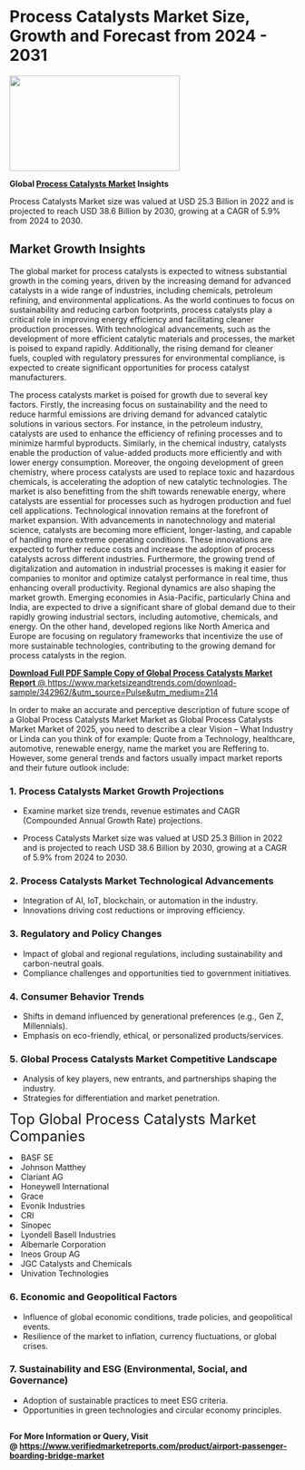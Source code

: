 <H1>Process Catalysts Market Size, Growth and Forecast from 2024 - 2031</H1><img class="aligncenter size-medium wp-image-584254" src="https://thirdeyenews.in/wp-content/uploads/2024/09/Global-Market-Research-300x168.jpeg" alt="" width="300" height="168" /><p><strong>Global&nbsp;<a href="https://www.marketsizeandtrends.com/download-sample/342962/&amp;utm_source=Pulse&amp;utm_medium=214">Process Catalysts Market</a> Insights</strong></p><p>Process Catalysts Market size was valued at USD 25.3 Billion in 2022 and is projected to reach USD 38.6 Billion by 2030, growing at a CAGR of 5.9% from 2024 to 2030.</p><p><h2>Market Growth Insights</h2> <p>The global market for process catalysts is expected to witness substantial growth in the coming years, driven by the increasing demand for advanced catalysts in a wide range of industries, including chemicals, petroleum refining, and environmental applications. As the world continues to focus on sustainability and reducing carbon footprints, process catalysts play a critical role in improving energy efficiency and facilitating cleaner production processes. With technological advancements, such as the development of more efficient catalytic materials and processes, the market is poised to expand rapidly. Additionally, the rising demand for cleaner fuels, coupled with regulatory pressures for environmental compliance, is expected to create significant opportunities for process catalyst manufacturers.</p> <p><a href="#"></a></p> <p>The process catalysts market is poised for growth due to several key factors. Firstly, the increasing focus on sustainability and the need to reduce harmful emissions are driving demand for advanced catalytic solutions in various sectors. For instance, in the petroleum industry, catalysts are used to enhance the efficiency of refining processes and to minimize harmful byproducts. Similarly, in the chemical industry, catalysts enable the production of value-added products more efficiently and with lower energy consumption. Moreover, the ongoing development of green chemistry, where process catalysts are used to replace toxic and hazardous chemicals, is accelerating the adoption of new catalytic technologies. The market is also benefitting from the shift towards renewable energy, where catalysts are essential for processes such as hydrogen production and fuel cell applications. Technological innovation remains at the forefront of market expansion. With advancements in nanotechnology and material science, catalysts are becoming more efficient, longer-lasting, and capable of handling more extreme operating conditions. These innovations are expected to further reduce costs and increase the adoption of process catalysts across different industries. Furthermore, the growing trend of digitalization and automation in industrial processes is making it easier for companies to monitor and optimize catalyst performance in real time, thus enhancing overall productivity. Regional dynamics are also shaping the market growth. Emerging economies in Asia-Pacific, particularly China and India, are expected to drive a significant share of global demand due to their rapidly growing industrial sectors, including automotive, chemicals, and energy. On the other hand, developed regions like North America and Europe are focusing on regulatory frameworks that incentivize the use of more sustainable technologies, contributing to the growing demand for process catalysts in the region. <p><a href="#"></p><p><span class=""><strong>Download Full PDF Sample Copy of Global Process Catalysts Market Report</strong> @ <a href="https://www.marketsizeandtrends.com/download-sample/342962/&amp;utm_source=Pulse&amp;utm_medium=214" target="_blank">https://www.marketsizeandtrends.com/download-sample/342962/&amp;utm_source=Pulse&amp;utm_medium=214</a></span></p><p>In order to make an accurate and perceptive description of future scope of a Global&nbsp;Process Catalysts Market Market as Global&nbsp;Process Catalysts Market Market of 2025, you need to describe a clear Vision &ndash; What Industry or Linda can you think of for example: Quote from a Technology, healthcare, automotive, renewable energy, name the market you are Reffering to. However, some general trends and factors usually impact market reports and their future outlook include:</p><h3>1.&nbsp;<strong>Process Catalysts Market Growth Projections</strong></h3><ul><li>Examine market size trends, revenue estimates and CAGR (Compounded Annual Growth Rate) projections.</li><li><p>Process Catalysts Market size was valued at USD 25.3 Billion in 2022 and is projected to reach USD 38.6 Billion by 2030, growing at a CAGR of 5.9% from 2024 to 2030.</p></li></ul><h3>2.&nbsp;<strong>Process Catalysts Market Technological Advancements</strong></h3><ul><li>Integration of AI, IoT, blockchain, or automation in the industry.</li><li>Innovations driving cost reductions or improving efficiency.</li></ul><h3>3.&nbsp;<strong>Regulatory and Policy Changes</strong></h3><ul><li>Impact of global and regional regulations, including sustainability and carbon-neutral goals.</li><li>Compliance challenges and opportunities tied to government initiatives.</li></ul><h3>4.&nbsp;<strong>Consumer Behavior Trends</strong></h3><ul><li>Shifts in demand influenced by generational preferences (e.g., Gen Z, Millennials).</li><li>Emphasis on eco-friendly, ethical, or personalized products/services.</li></ul><h3>5.&nbsp;<strong>Global Process Catalysts Market Competitive Landscape</strong></h3><ul><li>Analysis of key players, new entrants, and partnerships shaping the industry.</li><li>Strategies for differentiation and market penetration.</li></ul><p data-pm-slice="1 1 []"><span style="color: inherit; font-family: inherit; font-size: 25px;">Top Global Process Catalysts Market Companies</span></p><div class="" data-test-id=""><p><li>BASF SE</li><li> Johnson Matthey</li><li> Clariant AG</li><li> Honeywell International</li><li> Grace</li><li> Evonik Industries</li><li> CRI</li><li> Sinopec</li><li> Lyondell Basell Industries</li><li> Albemarle Corporation</li><li> Ineos Group AG</li><li> JGC Catalysts and Chemicals</li><li> Univation Technologies</li></p></div><h3>6.&nbsp;<strong>Economic and Geopolitical Factors</strong></h3><ul><li>Influence of global economic conditions, trade policies, and geopolitical events.</li><li>Resilience of the market to inflation, currency fluctuations, or global crises.</li></ul><h3>7.&nbsp;<strong>Sustainability and ESG (Environmental, Social, and Governance)</strong></h3><ul><li>Adoption of sustainable practices to meet ESG criteria.</li><li>Opportunities in green technologies and circular economy principles.</li></ul><h2><strong style="font-size: 14px;">For More Information or Query, Visit @&nbsp;</strong><a style="background-color: #ffffff; font-size: 14px;" href="https://www.marketsizeandtrends.com/report/process-catalysts-market/" target="_blank">https://www.verifiedmarketreports.com/product/airport-passenger-boarding-bridge-market</a></h2>
